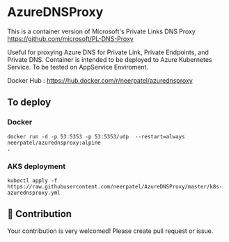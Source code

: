 # AzureDNSProxy

This is a container version of Microsoft's Private Links DNS Proxy https://github.com/microsoft/PL-DNS-Proxy

Useful for proxying Azure DNS for Private Link, Private Endpoints, and Private DNS. Container is intended to be deployed to Azure Kubernetes Service. To be tested on AppService Enviroment.

Docker Hub : https://hub.docker.com/r/neerpatel/azurednsproxy

## To deploy
### Docker
    docker run -d -p 53:5353 -p 53:5353/udp  --restart=always neerpatel/azurednsproxy:alpine
    .
### AKS deployment
    kubectl apply -f https://raw.githubusercontent.com/neerpatel/AzureDNSProxy/master/k8s-azurednsproxy.yml

## 🔧 Contribution

Your contribution is very welcomed!
Please create pull request or issue.